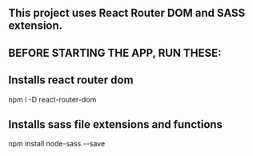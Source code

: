 ## This project uses React Router DOM and SASS extension.

## BEFORE STARTING THE APP, RUN THESE:

## Installs react router dom
npm i -D react-router-dom

## Installs sass file extensions and functions
npm install node-sass --save
